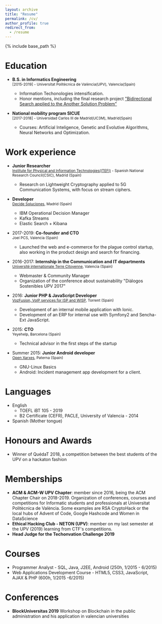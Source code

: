 ```yaml
---
layout: archive
title: "Resume"
permalink: /cv/
author_profile: true
redirect_from:
  - /resume
---
```


{% include base_path %}

Education
======
* **B.S. in Informatics Engineering**  
<span style="font-size:12px">[2015-2019] - Universitat Politècnica de València(UPV), Valencia(Spain)</span>
  * Information Techonologies intensification.
  * Honor mentions, including the final research project  ["Bidirectional Search applied to the Another Solution Problem"](http://hdl.handle.net/10251/126138)

* **National mobility program SICUE**  
<span style="font-size:12px">[2017-2018] - Universidad Carlos III de Madrid(UC3M), Madrid(Spain)</span>
  * Courses: Artificial Inteligence, Genetic and Evolutive Algorithms, Neural Networks and Optimization.

Work experience
======

* **Junior Researcher**  
  <span style="font-size:12px">[Institute for Physical and Information Technologies(ITEFI)](www.itefi.csic.es) - Spanish National Research Council(CSIC), Madrid (Spain)</span>
  * Research on Lightweight Cryptography applied to 5G Communication Systems, with focus on stream ciphers.

* **Developer**  
  <span style="font-size:12px">[Decide Soluciones](decidesoluciones.es), Madrid (Spain)</span>
    * IBM Operational Decision Manager
    * Kafka Streams
    * Elastic Search + Kibana
    
* 2017-2019: **Co-founder and CTO**  
  <span style="font-size:12px">Joel PCS, Valencia (Spain)</span>
  * Launched the web and e-commerce for the plague control startup, also working in the product design and search for financing.
  
* 2016-2017: **Internship in the Communication and IT departments**  
 <span style="font-size:12px">[Université internationale Terre Citoyenne](uitc.earth), Valencia (Spain)</span>
  * Webmaster & Community Manager
  * Organization of the conference about sustainability "Diálogos Sostenibles UPV 2017"

* 2016: **Junior PHP & JavaScript Developer**  
<span style="font-size:12px">[VozFusion, VoIP services for ISP and WISP](www.vozfusion.com), Torrent (Spain)</span>
  * Development of an internal mobile application with Ionic.
  * Development of an ERP for internal use with Symfony2 and Sencha-Ext JavaScript.

* 2015: **CTO**  
<span style="font-size:12px">Yeyehelp, Barcelona (Spain)</span>
  * Technical advisor in the first steps of the startup

* Summer 2015: **Junior Android developer**  
<span style="font-size:12px">[Open Xarxes](openxarxes.com), Paterna (Spain)</span>
  * GNU-Linux Basics
  * Android: Incident management app development for a client.
  
Languages
======
* English
  * TOEFL iBT 105 - 2019
  * B2 Certificate (CEFR), PACLE, University of Valencia - 2014
* Spanish (Mother tongue)

Honours and Awards
======
* Winner of QuédaT 2018, a competition between the best students of the UPV on a hackaton fashion

Memberships
======
* **ACM & ACM-W UPV Chapter**: member since 2016, being the ACM Chapter Chair on 2018-2019. 
  Organization of conferences, courses and competitions for Informatic students and professionals at Universitat Politècnica de València. Some examples are RSA CryptoHack or the local hubs of Advent of Code, Google Hashcode and Women in DataScience
* **Ethical Hacking Club - NETON (UPV)**: member on my last semester at the UPV (2019) learning from CTF's competitions.
* **Head Judge for the Techonvation Challenge 2019**

Courses
======
* Programmer Analyst - SQL, Java, J2EE, Android (250h, 1/2015 - 6/2015)
* Web Applications Development Course - HTML5, CSS3, JavaScript, AJAX & PHP (600h, 1/2015 -6/2015)

Conferences
======
* **BlockUniversitas 2019**
Workshop on Blockchain in the public administration and his application in valencian universities
<!--
  <ul>{% for post in site.publications %}
    {% include archive-single-cv.html %}
  {% endfor %}</ul>-->
  
<!--Talks
======
  <ul>{% for post in site.talks %}
    {% include archive-single-talk-cv.html %}
  {% endfor %}</ul>-->

